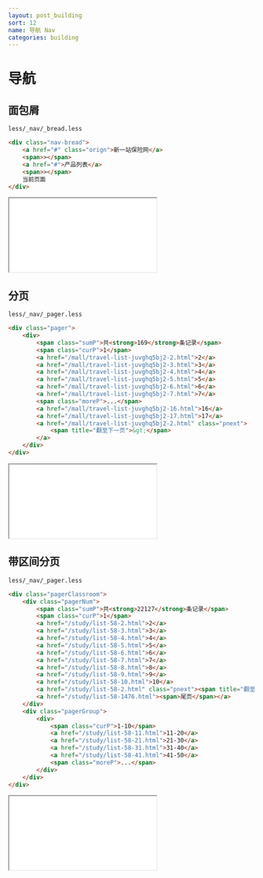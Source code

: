 ```yaml
---
layout: post_building
sort: 12
name: 导航 Nav
categories: building
---
```


# 导航

## 面包屑

`less/_nav/_bread.less`

```html
<div class="nav-bread">
    <a href="#" class="orign">新一站保险网</a>
    <span>></span>
    <a href="#">产品列表</a>
    <span>></span>
    当前页面
</div>
```

<iframe class="markdown_example" src="/example/building/nav/bread.html"></iframe>


## 分页

`less/_nav/_pager.less`

```html
<div class="pager">
	<div>
		<span class="sumP">共<strong>169</strong>条记录</span>
		<span class="curP">1</span>
		<a href="/mall/travel-list-juvghq5bj2-2.html">2</a>
		<a href="/mall/travel-list-juvghq5bj2-3.html">3</a>
		<a href="/mall/travel-list-juvghq5bj2-4.html">4</a>
		<a href="/mall/travel-list-juvghq5bj2-5.html">5</a>
		<a href="/mall/travel-list-juvghq5bj2-6.html">6</a>
		<a href="/mall/travel-list-juvghq5bj2-7.html">7</a>
		<span class="moreP">...</span>
		<a href="/mall/travel-list-juvghq5bj2-16.html">16</a>
		<a href="/mall/travel-list-juvghq5bj2-17.html">17</a>
		<a href="/mall/travel-list-juvghq5bj2-2.html" class="pnext">
			<span title="翻至下一页">&gt;</span>
		</a>
	</div>
</div>
```

<iframe class="markdown_example" src="/example/building/nav/pager.html"></iframe>


## 带区间分页
`less/_nav/_pager.less`

```html
<div class="pagerClassroom">
	<div class="pagerNum">
		<span class="sumP">共<strong>22127</strong>条记录</span>
		<span class="curP">1</span>
		<a href="/study/list-58-2.html">2</a>
		<a href="/study/list-58-3.html">3</a>
		<a href="/study/list-58-4.html">4</a>
		<a href="/study/list-58-5.html">5</a>
		<a href="/study/list-58-6.html">6</a>
		<a href="/study/list-58-7.html">7</a>
		<a href="/study/list-58-8.html">8</a>
		<a href="/study/list-58-9.html">9</a>
		<a href="/study/list-58-10.html">10</a>
		<a href="/study/list-58-2.html" class="pnext"><span title="翻至下一页">&gt;</span></a>
		<a href="/study/list-58-1476.html"><span>尾页</span></a>
	</div>
	<div class="pagerGroup">
		<div>
			<span class="curP">1-10</span>
			<a href="/study/list-58-11.html">11-20</a>
			<a href="/study/list-58-21.html">21-30</a>
			<a href="/study/list-58-31.html">31-40</a>
			<a href="/study/list-58-41.html">41-50</a>
			<span class="moreP">...</span>
		</div>
	</div>
</div>
```

<iframe class="markdown_example" src="/example/building/nav/pager_group.html"></iframe>